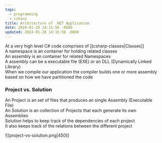 ```yaml
---
tags:
  - programming
  - csharp
title: Architecture of .NET Application
date: 2024-01-28 14:15:56 -0600
updated: 2024-01-28 14:15:56 -0600
---
```


At a very high level C# code comprises of [[csharp-classes|Classes]]  
A namespace is an container for holding related classes  
An assembly is an container for related Namespaces  
A assembly can be a executable file (EXE) or an DLL (Dynamically Linked Library)  
When we compile our application the compiler builds one or more assembly based on how we have partitioned the code

### Project vs. Solution

An Project is an set of files that produces an single Assembly (Executable File)  
An Solution is an collection of Projects that each generate its own Assemblies  
Solution helps to keep track of the dependencies of each project  
It also keeps track of the relations between the different project

![[project-vs-solution.png|450]]
